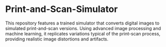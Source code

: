 # Print-and-Scan-Simulator
This repository features a trained simulator that converts digital images to simulated print-and-scan versions. Using advanced image processing and machine learning, it replicates variations typical of the print-scan process, providing realistic image distortions and artifacts.
